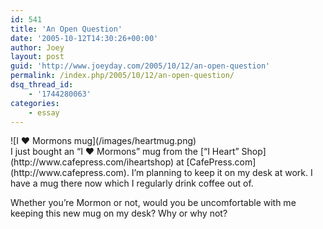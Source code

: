 ```yaml
---
id: 541
title: 'An Open Question'
date: '2005-10-12T14:30:26+00:00'
author: Joey
layout: post
guid: 'http://www.joeyday.com/2005/10/12/an-open-question'
permalink: /index.php/2005/10/12/an-open-question/
dsq_thread_id:
    - '1744280063'
categories:
    - essay
---
```


<div class="rpic">![I ♥ Mormons mug](/images/heartmug.png)</div>I just bought an “I ♥ Mormons” mug from the [“I Heart” Shop](http://www.cafepress.com/iheartshop) at [CafePress.com](http://www.cafepress.com). I’m planning to keep it on my desk at work. I have a mug there now which I regularly drink coffee out of.

Whether you’re Mormon or not, would you be uncomfortable with me keeping this new mug on my desk? Why or why not?